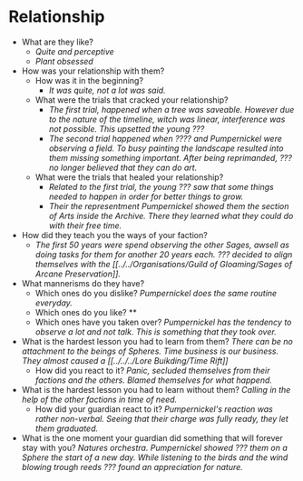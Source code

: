 

# Relationship

- What are they like?
	- *Quite and perceptive*
	- *Plant obsessed*
- How was your relationship with them?
    - How was it in the beginning?
	    - *It was quite, not a lot was said.*
    - What were the trials that cracked your relationship?
	    - *The first trial, happened when a tree was saveable. However due to the nature of the timeline, witch was linear, interference was not possible. This upsetted the young ???*
	    - *The second trial happened when ???? and Pumpernickel were observing a field. To busy painting the landscape resulted into them missing something important. After being reprimanded, ??? no longer believed that they can do art.*
    - What were the trials that healed your relationship?
	    - *Related to the first trial, the young ??? saw that some things needed to happen in order for better things to grow.*
	    - *Their the representment Pumpernickel showed them the section of Arts inside the Archive. There they learned what they could do with their free time.*
- How did they teach you the ways of your faction?
	- *The first 50 years were spend observing the other Sages, awsell as doing tasks for them for another 20 years each. ??? decided to align themselves with the [[../../Organisations/Guild of Gloaming/Sages of Arcane Preservation]].*
- What mannerisms do they have?
    - Which ones do you dislike?
	    *Pumpernickel does the same routine everyday.*
    - Which ones do you like?
	     **
    - Which ones have you taken over?
	     *Pumpernickel has the tendency to observe a lot and not talk. This is something that they took over.*
- What is the hardest lesson you had to learn from them?
		  *There can be no attachment to the beings of Spheres. Time business is our business.
		  They almost caused a [[../../../Lore Buikding/Time Rift]]*
    - How did you react to it?
	     *Panic, secluded themselves from their factions and the others. Blamed themselves for what happend.*
- What is the hardest lesson you had to learn without them?
		  *Calling in the help of the other factions in time of need.*
    - How did your guardian react to it?
	     *Pumpernickel's reaction was rather non-verbal. Seeing that their charge was fully ready, they let them graduated.*
- What is the one moment your guardian did something that will forever stay with you?
	*Natures orchestra. Pumpernickel showed ??? them on a Sphere the start of a new day. While listening to the birds and the wind blowing trough reeds ??? found an appreciation for nature.*